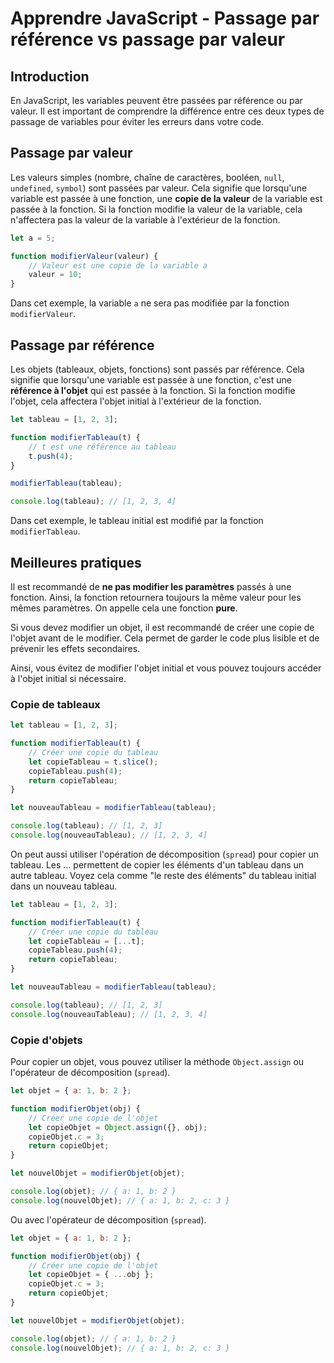 # Apprendre JavaScript - Passage par référence vs passage par valeur

## Introduction

En JavaScript, les variables peuvent être passées par référence ou par valeur. Il est important de comprendre la différence entre ces deux types de passage de variables pour éviter les erreurs dans votre code.

## Passage par valeur

Les valeurs simples (nombre, chaîne de caractères, booléen, `null`, `undefined`, `symbol`) sont passées par valeur. Cela signifie que lorsqu'une variable est passée à une fonction, une **copie de la valeur** de la variable est passée à la fonction. Si la fonction modifie la valeur de la variable, cela n'affectera pas la valeur de la variable à l'extérieur de la fonction.

```javascript
let a = 5;

function modifierValeur(valeur) {
    // Valeur est une copie de la variable a
    valeur = 10;
}
```

Dans cet exemple, la variable `a` ne sera pas modifiée par la fonction `modifierValeur`.

## Passage par référence

Les objets (tableaux, objets, fonctions) sont passés par référence. Cela signifie que lorsqu'une variable est passée à une fonction, c'est une **référence à l'objet** qui est passée à la fonction. Si la fonction modifie l'objet, cela affectera l'objet initial à l'extérieur de la fonction.

```javascript
let tableau = [1, 2, 3];

function modifierTableau(t) {
    // t est une référence au tableau
    t.push(4);
}

modifierTableau(tableau);

console.log(tableau); // [1, 2, 3, 4]
```

Dans cet exemple, le tableau initial est modifié par la fonction `modifierTableau`.

## Meilleures pratiques

Il est recommandé de **ne pas modifier les paramètres** passés à une fonction. Ainsi, la fonction retournera toujours la même valeur pour les mêmes paramètres. On appelle cela une fonction **pure**.

Si vous devez modifier un objet, il est recommandé de créer une copie de l'objet avant de le modifier. Cela permet de garder le code plus lisible et de prévenir les effets secondaires.

Ainsi, vous évitez de modifier l'objet initial et vous pouvez toujours accéder à l'objet initial si nécessaire.

### Copie de tableaux

```javascript
let tableau = [1, 2, 3];

function modifierTableau(t) {
    // Créer une copie du tableau
    let copieTableau = t.slice();
    copieTableau.push(4);
    return copieTableau;
}

let nouveauTableau = modifierTableau(tableau);

console.log(tableau); // [1, 2, 3]
console.log(nouveauTableau); // [1, 2, 3, 4]
```

On peut aussi utiliser l'opération de décomposition (`spread`) pour copier un tableau. Les ... permettent de copier les éléments d'un tableau dans un autre tableau. Voyez cela comme "le reste des éléments" du tableau initial dans un nouveau tableau.

```javascript
let tableau = [1, 2, 3];

function modifierTableau(t) {
    // Créer une copie du tableau
    let copieTableau = [...t];
    copieTableau.push(4);
    return copieTableau;
}

let nouveauTableau = modifierTableau(tableau);

console.log(tableau); // [1, 2, 3]
console.log(nouveauTableau); // [1, 2, 3, 4]
```

### Copie d'objets

Pour copier un objet, vous pouvez utiliser la méthode `Object.assign` ou l'opérateur de décomposition (`spread`).

```javascript
let objet = { a: 1, b: 2 };

function modifierObjet(obj) {
    // Créer une copie de l'objet
    let copieObjet = Object.assign({}, obj);
    copieObjet.c = 3;
    return copieObjet;
}

let nouvelObjet = modifierObjet(objet);

console.log(objet); // { a: 1, b: 2 }
console.log(nouvelObjet); // { a: 1, b: 2, c: 3 }
```

Ou avec l'opérateur de décomposition (`spread`).

```javascript
let objet = { a: 1, b: 2 };

function modifierObjet(obj) {
    // Créer une copie de l'objet
    let copieObjet = { ...obj };
    copieObjet.c = 3;
    return copieObjet;
}

let nouvelObjet = modifierObjet(objet);

console.log(objet); // { a: 1, b: 2 }
console.log(nouvelObjet); // { a: 1, b: 2, c: 3 }
```

